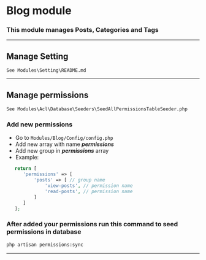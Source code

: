 # Blog module

### This module manages Posts, Categories and Tags

----

## Manage Setting
`See Modules\Setting\README.md`

-----



## Manage permissions
`See Modules\Acl\Database\Seeders\SeedAllPermissionsTableSeeder.php`
### Add new permissions
- Go to `Modules/Blog/Config/config.php`
- Add new array with name ***permissions***
- Add new group in ***permissions*** array
- Example:

```php 
   return [
      'permissions' => [
          'posts' => [ // group name
              'view-posts', // permission name
              'read-posts', // permission name
          ]
      ]
   ];
```

### After added your permissions run this command to seed permissions in database
```bash
php artisan permissions:sync
```
-----